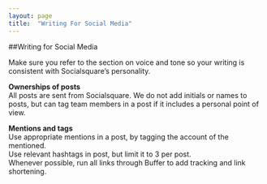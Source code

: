 ```yaml
---
layout: page
title:  "Writing For Social Media"
---
```


##Writing for Social Media

Make sure you refer to the section on voice and tone so your writing is consistent with Socialsquare’s personality. 

**Ownerships of posts**  
All posts are sent from Socialsquare. We do not add initials or names to posts, but can tag team members in a post if it includes a personal point of view.

**Mentions and tags**  
Use appropriate mentions in a post, by tagging the account of the mentioned.  
Use relevant hashtags in post, but limit it to 3 per post.  
Whenever possible, run all links through Buffer to add tracking and link shortening.  
